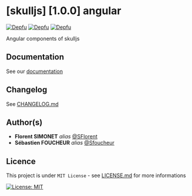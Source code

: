# [skulljs] [1.0.0] angular

[![Depfu](https://badges.depfu.com/badges/0dafed9ebb87776774e0f1362c0d8fc4/status.svg)](https://depfu.com) [![Depfu](https://badges.depfu.com/badges/0dafed9ebb87776774e0f1362c0d8fc4/overview.svg)](https://depfu.com/github/skulljs/angular?project_id=36914) [![Depfu](https://badges.depfu.com/badges/0dafed9ebb87776774e0f1362c0d8fc4/count.svg)](https://depfu.com/github/skulljs/angular?project_id=36914)

Angular components of skulljs

## Documentation

See our [documentation](https://skulljs.github.io)

## Changelog

See [CHANGELOG.md](CHANGELOG.md)

## Author(s)

* **Florent SIMONET** _alias_ [@SFlorent](https://github.com/SFlorent)
* **Sébastien FOUCHEUR** _alias_ [@Sfoucheur](https://github.com/Sfoucheur)

## Licence

This project is under ``MIT License`` - see [LICENSE.md](LICENSE.md) for more informations

[![License: MIT](https://img.shields.io/badge/License-MIT-yellow.svg)](https://opensource.org/licenses/MIT)
